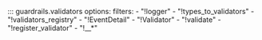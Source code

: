 <!-- ::: my_library.my_module.my_class -->

::: guardrails.validators
    options:
        filters:
            - "!logger"
            - "!types_to_validators"
            - "!validators_registry"
            - "!EventDetail"
            - "!Validator"
            - "!validate"
            - "!register_validator"
            - "!__*"
